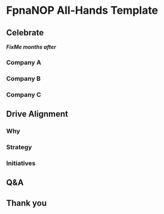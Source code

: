 # FpnaNOP All-Hands Template

## Celebrate

***FixMe months after***

### Company A

### Company B

### Company C

## Drive Alignment

### Why

### Strategy

### Initiatives

## Q&A

## Thank you
